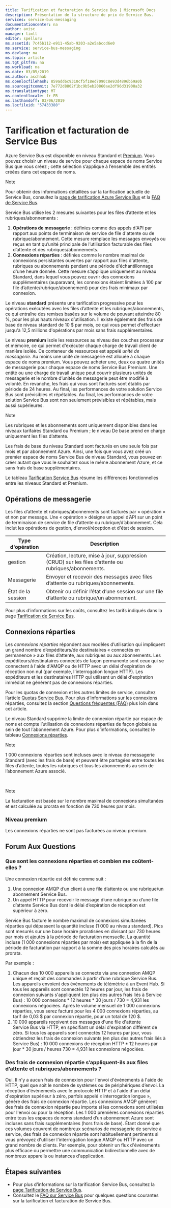 ```yaml
---
title: Tarification et facturation de Service Bus | Microsoft Docs
description: Présentation de la structure de prix de Service Bus.
services: service-bus-messaging
documentationcenter: na
author: axisc
manager: timlt
editor: spelluru
ms.assetid: 7c45b112-e911-45ab-9203-a2e5abccd6e0
ms.service: service-bus-messaging
ms.devlang: na
ms.topic: article
ms.tgt_pltfrm: na
ms.workload: na
ms.date: 03/05/2019
ms.author: aschhab
ms.openlocfilehash: 859add6c9310cf5f18ed7090c8e93d4896b59a0b
ms.sourcegitcommit: 7e772d8802f1bc9b5eb20860ae2df96d31908a32
ms.translationtype: MT
ms.contentlocale: fr-FR
ms.lasthandoff: 03/06/2019
ms.locfileid: "57433380"
---
```

# <a name="service-bus-pricing-and-billing"></a>Tarification et facturation de Service Bus

Azure Service Bus est disponible en niveau Standard et [Premium](service-bus-premium-messaging.md). Vous pouvez choisir un niveau de service pour chaque espace de noms Service Bus que vous créez ; cette sélection s’applique à l’ensemble des entités créées dans cet espace de noms.

> [!NOTE]
> Pour obtenir des informations détaillées sur la tarification actuelle de Service Bus, consultez la [page de tarification Azure Service Bus](https://azure.microsoft.com/pricing/details/service-bus/) et la [FAQ de Service Bus](service-bus-faq.md#pricing).
>
>

Service Bus utilise les 2 mesures suivantes pour les files d’attente et les rubriques/abonnements :

1. **Opérations de messagerie** : définies comme des appels d'API par rapport aux points de terminaison de service de file d'attente ou de rubrique/abonnement. Cette mesure remplace les messages envoyés ou reçus en tant qu’unité principale de l’utilisation facturable des files d’attente et des rubriques/abonnements.
2. **Connexions réparties** : définies comme le nombre maximal de connexions persistantes ouvertes par rapport aux files d'attente, rubriques ou abonnements pendant une période d'échantillonnage d'une heure donnée. Cette mesure s’applique uniquement au niveau Standard, dans lequel vous pouvez ouvrir des connexions supplémentaires (auparavant, les connexions étaient limitées à 100 par file d’attente/rubrique/abonnement) pour des frais minimaux par connexion.

Le niveau **standard** présente une tarification progressive pour les opérations exécutées avec les files d’attente et les rubriques/abonnements, ce qui entraîne des remises basées sur le volume de pouvant atteindre 80 %, pour les plus hauts niveaux d’utilisation. Il existe également des frais de base de niveau standard de 10 $ par mois, ce qui vous permet d'effectuer jusqu'à 12,5 millions d'opérations par mois sans frais supplémentaires.

Le niveau **premium** isole les ressources au niveau des couches processeur et mémoire, ce qui permet d'exécuter chaque charge de travail client de manière isolée. Ce conteneur de ressources est appelé *unité de messagerie*. Au moins une unité de messagerie est allouée à chaque espace de noms premium. Vous pouvez acheter une, deux ou quatre unités de messagerie pour chaque espace de noms Service Bus Premium. Une entité ou une charge de travail unique peut couvrir plusieurs unités de messagerie et le nombre d’unités de messagerie peut être modifié à volonté. En revanche, les frais qui vous sont facturés sont établis par période de 24 heures. Au final, les performances de votre solution Service Bus sont prévisibles et répétables. Au final, les performances de votre solution Service Bus sont non seulement prévisibles et répétables, mais aussi supérieures.

> [!NOTE]
> Les rubriques et les abonnements sont uniquement disponibles dans les niveaux tarifaires Standard ou Premium ; le niveau De base prend en charge uniquement les files d’attente.

Les frais de base du niveau Standard sont facturés en une seule fois par mois et par abonnement Azure. Ainsi, une fois que vous avez créé un premier espace de noms Service Bus de niveau Standard, vous pouvez en créer autant que vous le souhaitez sous le même abonnement Azure, et ce sans frais de base supplémentaires.

Le tableau [Tarification Service Bus](https://azure.microsoft.com/pricing/details/service-bus/) résume les différences fonctionnelles entre les niveaux Standard et Premium.

## <a name="messaging-operations"></a>Opérations de messagerie

Les files d’attente et rubriques/abonnements sont facturés par « opération » et non par message. Une « opération » désigne un appel d’API sur un point de terminaison de service de file d’attente ou rubrique/d’abonnement. Cela inclut les opérations de gestion, d'envoi/réception et d'état de session.

| Type d'opération | Description |
| --- | --- |
| gestion |Création, lecture, mise à jour, suppression (CRUD) sur les files d’attente ou rubriques/abonnements. |
| Messagerie |Envoyer et recevoir des messages avec files d’attente ou rubriques/abonnements. |
| État de la session |Obtenir ou définir l’état d’une session sur une file d’attente ou rubrique/un abonnement. |

Pour plus d’informations sur les coûts, consultez les tarifs indiqués dans la page [Tarification de Service Bus](https://azure.microsoft.com/pricing/details/service-bus/).

## <a name="brokered-connections"></a>Connexions réparties

Les *connexions réparties* répondent aux modèles d’utilisation qui impliquent un grand nombre d’expéditeurs/de destinataires « connectés en permanence » aux files d’attente, aux rubriques ou aux abonnements. Les expéditeurs/destinataires connectés de façon permanente sont ceux qui se connectent à l'aide d'AMQP ou de HTTP avec un délai d'expiration de réception non nul (par exemple, l'interrogation longue HTTP). Les expéditeurs et les destinataires HTTP qui utilisent un délai d'expiration immédiat ne génèrent pas de connexions réparties.

Pour les quotas de connexion et les autres limites de service, consultez l’article [Quotas Service Bus](service-bus-quotas.md). Pour plus d’informations sur les connexions réparties, consultez la section [Questions fréquentes (FAQ)](#faq) plus loin dans cet article.

Le niveau Standard supprime la limite de connexion répartie par espace de noms et compte l’utilisation de connexions réparties de façon globale au sein de tout l’abonnement Azure. Pour plus d’informations, consultez le tableau [Connexions réparties](https://azure.microsoft.com/pricing/details/service-bus/).

> [!NOTE]
> 1 000 connexions réparties sont incluses avec le niveau de messagerie Standard (avec les frais de base) et peuvent être partagées entre toutes les files d’attente, toutes les rubriques et tous les abonnements au sein de l’abonnement Azure associé.
>
>

<br />

> [!NOTE]
> La facturation est basée sur le nombre maximal de connexions simultanées et est calculée au prorata en fonction de 730 heures par mois.
>
>

### <a name="premium-tier"></a>Niveau premium

Les connexions réparties ne sont pas facturées au niveau premium.

## <a name="faq"></a>Forum Aux Questions

### <a name="what-are-brokered-connections-and-how-do-i-get-charged-for-them"></a>Que sont les connexions réparties et combien me coûtent-elles ?

Une connexion répartie est définie comme suit :

1. Une connexion AMQP d’un client à une file d’attente ou une rubrique/un abonnement Service Bus.
2. Un appel HTTP pour recevoir le message d’une rubrique ou d’une file d’attente Service Bus dont le délai d’expiration de réception est supérieur à zéro.

Service Bus facture le nombre maximal de connexions simultanées réparties qui dépassent la quantité incluse (1 000 au niveau standard). Pics sont mesurés sur une base horaire proratisées en divisant par 730 heures par mois et ajoutés à la période de facturation mensuelle. La quantité incluse (1 000 connexions réparties par mois) est appliquée à la fin de la période de facturation par rapport à la somme des pics horaires calculés au prorata.

Par exemple : 

1. Chacun des 10 000 appareils se connecte via une connexion AMQP unique et reçoit des commandes à partir d’une rubrique Service Bus. Les appareils envoient des événements de télémétrie à un Event Hub. Si tous les appareils sont connectés 12 heures par jour, les frais de connexion suivants s'appliquent (en plus des autres frais liés à Service Bus) : 10 000 connexions * 12 heures * 30 jours / 730 = 4,931 les connexions négociées. Après le volume mensuel de 1 000 connexions réparties, vous serez facturé pour les 4 000 connexions réparties, au tarif de 0,03 $ par connexion répartie, pour un total de 120 $.
2. 10 000 appareils reçoivent des messages d'une file d'attente Service Bus via HTTP, en spécifiant un délai d'expiration différent de zéro. Si tous les appareils sont connectés 12 heures par jour, vous obtiendrez les frais de connexion suivants (en plus des autres frais liés à Service Bus) : 10 000 connexions de réception HTTP * 12 heures par jour * 30 jours / heures 730 = 4,931 les connexions négociées.

### <a name="do-brokered-connection-charges-apply-to-queues-and-topicssubscriptions"></a>Des frais de connexion répartie s’appliquent-ils aux files d’attente et rubriques/abonnements ?

Oui. Il n'y a aucun frais de connexion pour l'envoi d'événements à l'aide de HTTP, quel que soit le nombre de systèmes ou de périphériques d’envoi. La réception d'événements avec le protocole HTTP et à l'aide d'un délai d'expiration supérieur à zéro, parfois appelé « interrogation longue », génère des frais de connexion répartie. Les connexions AMQP génèrent des frais de connexion répartie peu importe si les connexions sont utilisées pour l'envoi ou pour la réception. Les 1 000 premières connexions réparties entre tous les espaces de noms standard d’un abonnement Azure sont incluses sans frais supplémentaires (hors frais de base). Étant donné que ces volumes couvrent de nombreux scénarios de messagerie de service à service, des frais de connexion répartie sont habituellement pertinents si vous prévoyez d'utiliser l'interrogation longue AMQP ou HTTP avec un grand nombre de clients. Par exemple, pour obtenir un flux d'événements plus efficace ou permettre une communication bidirectionnelle avec de nombreux appareils ou instances d'application.

## <a name="next-steps"></a>Étapes suivantes

* Pour plus d’informations sur la tarification Service Bus, consultez la [page Tarification de Service Bus](https://azure.microsoft.com/pricing/details/service-bus/).
* Consultez le [FAQ sur Service Bus](service-bus-faq.md#pricing) pour quelques questions courantes sur la tarification et facturation de Service Bus.

[Azure portal]: https://portal.azure.com
